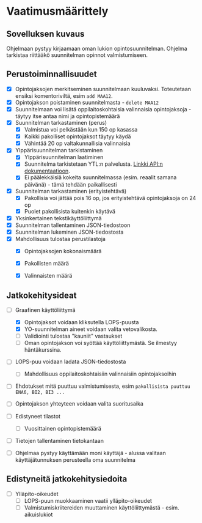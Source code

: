 # Vaatimusmäärittely

## Sovelluksen kuvaus

Ohjelmaan pystyy kirjaamaan oman lukion opintosuunnitelman. Ohjelma tarkistaa riittääkö suunnitelman opinnot valmistumiseen. 

## Perustoiminnallisuudet

- [x] Opintojaksojen merkitseminen suunnitelmaan kuuluvaksi. Toteutetaan ensiksi komentoriviltä, esim `add MAA12`.
- [x] Opintojakson poistaminen suunnitelmasta - `delete MAA12`
- [x] Suunnitelmaan voi lisätä oppilaitoskohtaisia valinnaisia opintojaksoja - täytyy itse antaa nimi ja opintopistemäärä
- [x] Suunnitelman tarkastaminen (perus)
    - [x] Valmistua voi pelkästään kun 150 op kasassa
    - [x] Kaikki pakolliset opintojaksot täytyy käydä
    - [x] Vähintää 20 op valtakunnallisia valinnaisia
- [x] Ylppärisuunnitelman tarkistaminen
    - [x] Ylppärisuunnitelman laatiminen    
    - [x] Suunnitelma tarkistetaan YTL:n palvelusta. [Linkki API:n dokumentaatioon](https://ilmo.ylioppilastutkinto.fi/v1/api-docs/).
    - [x] Ei päälekkäisiä kokeita suunnitelmassa (esim. reaalit samana päivänä) - tämä tehdään paikallisesti
- [x] Suunnitelman tarkastaminen (erityistehtävä)
    - [x] Pakollisia voi jättää pois 16 op, jos erityistehtävä opintojaksoja on 24 op
    - [x] Puolet pakollisista kuitenkin käytävä
- [x] Yksinkertainen tekstikäyttöliittymä
- [x] Suunnitelman tallentaminen JSON-tiedostoon
- [x] Suunnitelman lukeminen JSON-tiedostosta
- [x] Mahdollisuus tulostaa perustilastoja
    - [x] Opintojaksojen kokonaismäärä
    - [x] Pakollisten määrä
    - [x] Valinnaisten määrä


## Jatkokehitysideat

- [ ] Graafinen käyttöliittymä
    - [x] Opintojaksot voidaan kliksutella LOPS-puusta
    - [x] YO-suunnitelman aineet voidaan valita vetovalikosta.
    - [ ] Validiointi tulostaa "kauniit" vastaukset 
    - [ ] Oman opintojakson voi syöttää käyttöliittymästä. Se ilmestyy häntäkurssina.
- [ ] LOPS-puu voidaan ladata JSON-tiedostosta
    - [ ] Mahdollisuus oppilaitoskohtaisiin valinnaisiin opintojaksoihin
- [ ] Ehdotukset mitä puuttuu valmistumisesta, esim `pakollisista puuttuu ENA6, BI2, BI3 ...`
- [ ] Opintojakson yhteyteen voidaan valita suoritusaika
- [ ] Edistyneet tilastot
    - [ ] Vuosittainen opintopistemäärä
- [ ] Tietojen tallentaminen tietokantaan
- [ ] Ohjelmaa pystyy käyttämään moni käyttäjä - alussa valitaan käyttäjätunnuksen perusteella oma suunnitelma


## Edistyneitä jatkokehitysiedoita

- [ ] Ylläpito-oikeudet
    - [ ] LOPS-puun muokkaaminen vaatii ylläpito-oikeudet
    - [ ] Valmistumiskriitereiden muuttaminen käyttöliittymästä - esim. aikuislukiot
